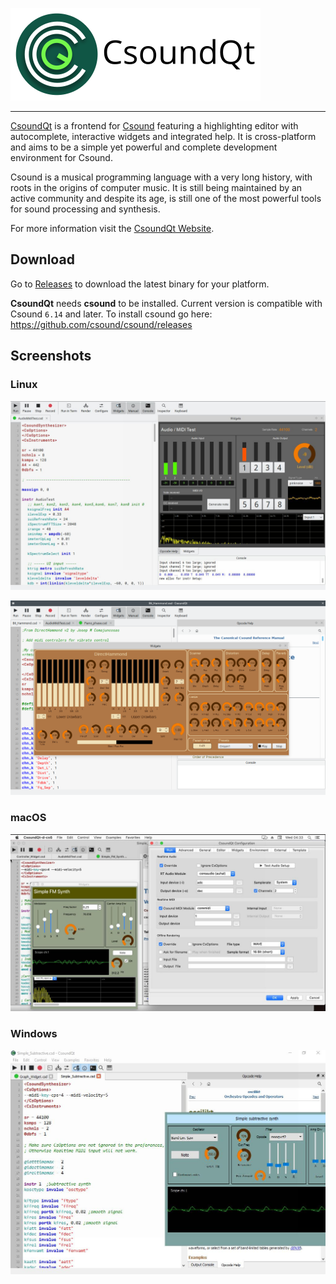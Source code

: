 ![CsoundQt](doc/images/csoundqt-title.png)

---


[CsoundQt](http://csoundqt.github.io) is a frontend for [Csound](http://csound.github.io/) featuring a highlighting editor with autocomplete, interactive widgets and integrated help. It is cross-platform and aims to be a simple yet powerful and complete development environment for Csound. 

Csound is a musical programming language with a very long history, with roots in the origins of computer music. It is still being maintained by an active community and despite its age, is still one of the most powerful tools for sound processing and synthesis. 

For more information visit the [CsoundQt Website](http://csoundqt.github.io).

## Download

Go to [Releases](https://github.com/CsoundQt/CsoundQt/releases) to download the latest binary for your platform.

**CsoundQt** needs **csound** to be installed. Current version is compatible with Csound `6.14` and later. To install csound go here: <https://github.com/csound/csound/releases>

## Screenshots

### Linux
![CsooundQt in Linux](doc/images/screenshot1-linux.jpg)

![CsooundQt in Linux](doc/images/screenshot2-linux.png)

### macOS
![CsooundQt in macOS](doc/images/screenshot3-macos.jpg)

### Windows
![CsooundQt in Windows](doc/images/screenshot5-win.jpg)


